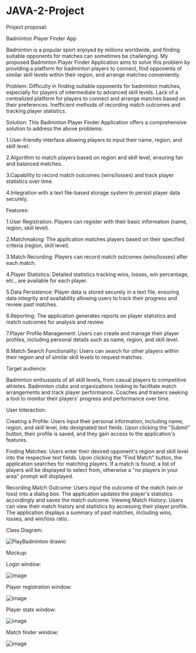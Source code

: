 # JAVA-2-Project

Project proposal:

Badminton Player Finder App

Badminton is a popular sport enjoyed by millions worldwide, and finding suitable opponents for matches can sometimes be challenging. My proposed Badminton Player Finder Application aims to solve this problem by providing a platform for badminton players to connect, find opponents of similar skill levels within their region, and arrange matches conveniently.

Problem:
Difficulty in finding suitable opponents for badminton matches, especially for players of intermediate to advanced skill levels.
Lack of a centralized platform for players to connect and arrange matches based on their preferences.
Inefficient methods of recording match outcomes and tracking player statistics.

Solution:
This Badminton Player Finder Application offers a comprehensive solution to address the above problems:

1.User-friendly interface allowing players to input their name, region, and skill level.

2.Algorithm to match players based on region and skill level, ensuring fair and balanced matches.

3.Capability to record match outcomes (wins/losses) and track player statistics over time.

4.Integration with a text file-based storage system to persist player data securely.

Features:

1.User Registration: Players can register with their basic information (name, region, skill level).

2.Matchmaking: The application matches players based on their specified criteria (region, skill level).

3.Match Recording: Players can record match outcomes (wins/losses) after each match.

4.Player Statistics: Detailed statistics tracking wins, losses, win percentage, etc., are available for each player.

5.Data Persistence: Player data is stored securely in a text file, ensuring data integrity and availability allowing users to track their progress and review past matches.

6.Reporting: The application generates reports on player statistics and match outcomes for analysis and review.

7.Player Profile Management: Users can create and manage their player profiles, including personal details such as name, region, and skill level.

8.Match Search Functionality: Users can search for other players within their region and of similar skill levels to request matches.

Target audience:

Badminton enthusiasts of all skill levels, from casual players to competitive athletes.
Badminton clubs and organizations looking to facilitate match arrangements and track player performance.
Coaches and trainers seeking a tool to monitor their players' progress and performance over time.

User Interaction:

Creating a Profile: Users input their personal information, including name, region, and skill level, into designated text fields. Upon clicking the "Submit" button, their profile is saved, and they gain access to the application's features.

Finding Matches: Users enter their desired opponent's region and skill level into the respective text fields. Upon clicking the "Find Match" button, the application searches for matching players. If a match is found, a list of players will be displayed to select from, otherwise a "no players in your area" prompt will displayed.

Recording Match Outcome: Users input the outcome of the match (win or loss) into a dialog box. The application updates the player's statistics accordingly and saves the match outcome.
Viewing Match History: Users can view their match history and statistics by accessing their player profile. The application displays a summary of past matches, including wins, losses, and win/loss ratio.

Class Diagram:


![PlayBadminton drawio](https://github.com/Mtouch08/PlayBadmintonApp-Java/assets/97079008/f0ef813c-29a9-4a35-bfc6-3aa70d88efae)








Mockup:

Login window:

![image](https://github.com/Mtouch08/PlayBadmintonApp-Java/assets/97079008/32e4d120-79f2-491d-9425-675bbd3a1b03)


Player registration window:

![image](https://github.com/Mtouch08/PlayBadmintonApp-Java/assets/97079008/c3d48802-a50c-41e0-8016-151dda5ceb37)

Player stats window:

![image](https://github.com/Mtouch08/JAVA-2-Project/assets/97079008/642cc2fc-de41-4e64-b5df-17ed6a818e04)

Match finder window:

![image](https://github.com/Mtouch08/PlayBadmintonApp-Java/assets/97079008/f0da6ff3-f43e-40c6-9d2a-5ce8db1de654)









